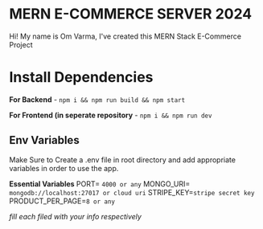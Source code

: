 ﻿
# MERN E-COMMERCE SERVER 2024

Hi! My name is Om Varma, I've created this MERN Stack E-Commerce Project

# Install Dependencies

**For Backend** - `npm i && npm run build && npm start`

**For Frontend (in seperate repository** - `npm i && npm run dev`


## Env Variables

Make Sure to Create a  .env file in root directory and add appropriate variables in order to use the app.

**Essential Variables**
PORT= `4000 or any`
MONGO_URI= `mongodb://localhost:27017 or cloud uri`
STRIPE_KEY=`stripe secret key`
PRODUCT_PER_PAGE=`8 or any`

_fill each filed with your info respectively_
